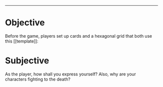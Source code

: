 ***
# Objective

Before the game, players set up cards and a hexagonal grid that both use this [[template]]:



# Subjective

As the player, how shall you express yourself?
Also, why are your characters fighting to the death?


